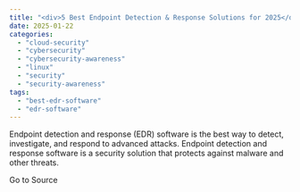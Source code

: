 ```yaml
---
title: "<div>5 Best Endpoint Detection & Response Solutions for 2025</div>"
date: 2025-01-22
categories: 
  - "cloud-security"
  - "cybersecurity"
  - "cybersecurity-awareness"
  - "linux"
  - "security"
  - "security-awareness"
tags: 
  - "best-edr-software"
  - "edr-software"
---
```


Endpoint detection and response (EDR) software is the best way to detect, investigate, and respond to advanced attacks. Endpoint detection and response software is a security solution that protects against malware and other threats.

Go to Source
